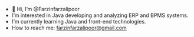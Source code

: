 - 👋 Hi, I’m @Farzinfarzalipoor
- I’m interested in Java developing and analyzing ERP and BPMS systems.
- I’m currently learning Java and front-end technologies. 
- How to reach me: farzinfarzalipoor@gmail.com

<!---
Farzinfarzalipoor/Farzinfarzalipoor is a ✨ special ✨ repository because its `README.md` (this file) appears on your GitHub profile.
You can click the Preview link to take a look at your changes.
--->
